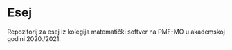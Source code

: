 # Esej
Repozitorij za esej iz kolegija matematički softver na PMF-MO u akademskoj godini 2020./2021.
